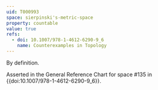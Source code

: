 ```yaml
---
uid: T000993
space: sierpinski's-metric-space
property: countable
value: true
refs:
  - doi: 10.1007/978-1-4612-6290-9_6
    name: Counterexamples in Topology
---
```

By definition.

Asserted in the General Reference Chart for space #135 in
{{doi:10.1007/978-1-4612-6290-9_6}}.
